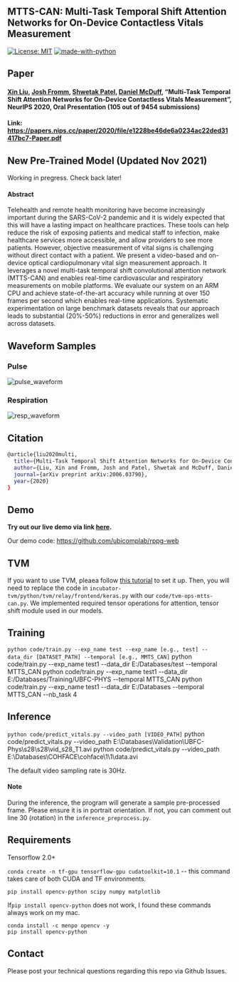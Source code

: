 ## MTTS-CAN: Multi-Task Temporal Shift Attention Networks for On-Device Contactless Vitals Measurement

[![License: MIT](https://img.shields.io/badge/License-MIT-yellow.svg)](https://opensource.org/licenses/MIT)
[![made-with-python](https://img.shields.io/badge/Made%20with-Python-1f425f.svg)](https://www.python.org/)


## Paper

#### [Xin Liu](https://homes.cs.washington.edu/~xliu0/), [Josh Fromm](https://www.linkedin.com/in/josh-fromm-2a4a2258/), [Shwetak Patel](https://ubicomplab.cs.washington.edu/members/), [Daniel McDuff](https://www.microsoft.com/en-us/research/people/damcduff/), “Multi-Task Temporal Shift Attention Networks for On-Device Contactless Vitals Measurement”, NeurIPS 2020, Oral Presentation (105 out of 9454 submissions)

#### Link: <https://papers.nips.cc/paper/2020/file/e1228be46de6a0234ac22ded31417bc7-Paper.pdf>


## New Pre-Trained Model (Updated Nov 2021)

Working in pregress. Check back later! 

#### Abstract

Telehealth and remote health monitoring have become increasingly important during the SARS-CoV-2 pandemic and it is widely expected that this will have a lasting impact on healthcare practices. These tools can help reduce the risk of exposing patients and medical staff to infection, make healthcare services more accessible, and allow providers to see more patients. However, objective measurement of vital signs is challenging without direct contact with a patient. We present a video-based and on-device optical cardiopulmonary vital sign measurement approach. It leverages a novel multi-task temporal shift convolutional attention network (MTTS-CAN) and enables real-time cardiovascular and respiratory measurements on mobile platforms. We evaluate our system on an ARM CPU and achieve state-of-the-art accuracy while running at over 150 frames per second which enables real-time applications. Systematic experimentation on large benchmark datasets reveals that our approach leads to substantial (20\%-50\%) reductions in error and generalizes well across datasets.



## Waveform Samples

### Pulse

![pulse_waveform](./pulse_waveform.png)


### Respiration

![resp_waveform](./resp_waveform.png)


## Citation

``` bash
@article{liu2020multi,
  title={Multi-Task Temporal Shift Attention Networks for On-Device Contactless Vitals Measurement},
  author={Liu, Xin and Fromm, Josh and Patel, Shwetak and McDuff, Daniel},
  journal={arXiv preprint arXiv:2006.03790},
  year={2020}
}
```

## Demo

**Try out our live demo via link [here](https://vitals.cs.washington.edu/).**

Our demo code: https://github.com/ubicomplab/rppg-web


## TVM

If you want to use TVM, pleaea follow [this tutorial](https://tvm.apache.org/docs/) to set it up. Then, you will need to replace the code in `incubator-tvm/python/tvm/relay/frontend/keras.py` with our `code/tvm-ops-mtts-can.py`. We implemented required tensor operations for attention, tensor shift module used in our models.

## Training

`python code/train.py --exp_name test --exp_name [e.g., test] --data_dir [DATASET_PATH] --temporal [e.g., MMTS_CAN]`
python code/train.py --exp_name test1 --data_dir E:/Databases/test --temporal MTTS_CAN
python code/train.py --exp_name test1 --data_dir E:/Databases/Training/UBFC-PHYS --temporal MTTS_CAN
python code/train.py --exp_name test1 --data_dir E:/Databases --temporal MTTS_CAN --nb_task 4

## Inference

`python code/predict_vitals.py --video_path [VIDEO_PATH]`
python code/predict_vitals.py --video_path E:\Databases\Validation\UBFC-Phys\s28\s28\vid_s28_T1.avi
python code/predict_vitals.py --video_path E:\Databases\COHFACE\cohface\1\1\data.avi

The default video sampling rate is 30Hz.

#### Note

During the inference, the program will generate a sample pre-processed frame. Please ensure it is in portrait orientation. If not, you can comment out line 30 (rotation) in the `inference_preprocess.py`.


## Requirements


Tensorflow 2.0+


`conda create -n tf-gpu tensorflow-gpu cudatoolkit=10.1` -- this command takes care of both CUDA and TF environments.

`pip install opencv-python scipy numpy matplotlib`

If`pip install opencv-python` does not work, I found these commands always work on my mac.

```
conda install -c menpo opencv -y
pip install opencv-python
```




## Contact

Please post your technical questions regarding this repo via Github Issues.
